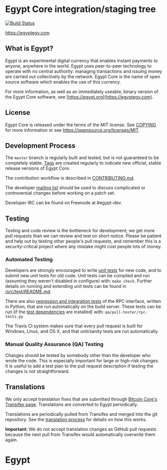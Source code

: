 Egypt Core integration/staging tree
=====================================

[![Build Status](https://travis-ci.org/egypt-project/egypt.svg?branch=master)](https://travis-ci.org/egypt-project/egypt)

https://egyptegy.com

What is Egypt?
----------------

Egypt is an experimental digital currency that enables instant payments to
anyone, anywhere in the world. Egypt uses peer-to-peer technology to operate
with no central authority: managing transactions and issuing money are carried
out collectively by the network. Egypt Core is the name of open source
software which enables the use of this currency.

For more information, as well as an immediately useable, binary version of
the Egypt Core software, see [https://egypt.org](https://egyptegy.com).

License
-------

Egypt Core is released under the terms of the MIT license. See [COPYING](COPYING) for more
information or see https://opensource.org/licenses/MIT.

Development Process
-------------------

The `master` branch is regularly built and tested, but is not guaranteed to be
completely stable. [Tags](https://github.com/EgyptCryptoCoin/Egypt) are created
regularly to indicate new official, stable release versions of Egypt Core.

The contribution workflow is described in [CONTRIBUTING.md](CONTRIBUTING.md).

The developer [mailing list](https://github.com/EgyptCryptoCoin/Egypt)
should be used to discuss complicated or controversial changes before working
on a patch set.

Developer IRC can be found on Freenode at #egypt-dev.

Testing
-------

Testing and code review is the bottleneck for development; we get more pull
requests than we can review and test on short notice. Please be patient and help out by testing
other people's pull requests, and remember this is a security-critical project where any mistake might cost people
lots of money.

### Automated Testing

Developers are strongly encouraged to write [unit tests](src/test/README.md) for new code, and to
submit new unit tests for old code. Unit tests can be compiled and run
(assuming they weren't disabled in configure) with: `make check`. Further details on running
and extending unit tests can be found in [/src/test/README.md](/src/test/README.md).

There are also [regression and integration tests](/qa) of the RPC interface, written
in Python, that are run automatically on the build server.
These tests can be run (if the [test dependencies](/qa) are installed) with: `qa/pull-tester/rpc-tests.py`

The Travis CI system makes sure that every pull request is built for Windows, Linux, and OS X, and that unit/sanity tests are run automatically.

### Manual Quality Assurance (QA) Testing

Changes should be tested by somebody other than the developer who wrote the
code. This is especially important for large or high-risk changes. It is useful
to add a test plan to the pull request description if testing the changes is
not straightforward.

Translations
------------

We only accept translation fixes that are submitted through [Bitcoin Core's Transifex page](https://www.transifex.com/projects/p/bitcoin/).
Translations are converted to Egypt periodically.

Translations are periodically pulled from Transifex and merged into the git repository. See the
[translation process](doc/translation_process.md) for details on how this works.

**Important**: We do not accept translation changes as GitHub pull requests because the next
pull from Transifex would automatically overwrite them again.
# Egypt
